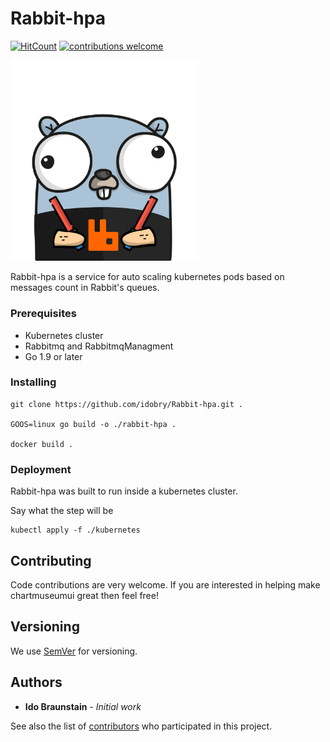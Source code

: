 # Rabbit-hpa
[![HitCount](http://hits.dwyl.io/idobry/Rabbit-hpa.svg)](http://hits.dwyl.io/idobry/Rabbit-hpa) [![contributions welcome](https://img.shields.io/badge/contributions-welcome-brightgreen.svg?style=flat)](https://github.com/dwyl/esta/issues)

<img src="./logo.png" width="300">

Rabbit-hpa is a service for auto scaling kubernetes pods based on messages count in Rabbit's queues.

### Prerequisites

* Kubernetes cluster
* Rabbitmq and RabbitmqManagment
* Go 1.9 or later

### Installing

```
git clone https://github.com/idobry/Rabbit-hpa.git .

GOOS=linux go build -o ./rabbit-hpa .

docker build .
```

### Deployment

Rabbit-hpa was built to run inside a kubernetes cluster.

Say what the step will be

```
kubectl apply -f ./kubernetes
```

## Contributing

Code contributions are very welcome. If you are interested in helping make chartmuseumui great then feel free!

## Versioning

We use [SemVer](http://semver.org/) for versioning.

## Authors

* **Ido Braunstain** - *Initial work*

See also the list of [contributors](https://github.com/your/project/contributors) who participated in this project.
